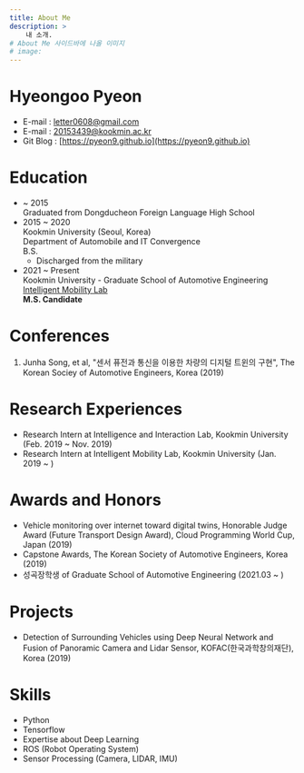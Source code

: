```yaml
---
title: About Me
description: > 
    내 소개. 
# About Me 사이드바에 나올 이미지
# image: 
---
```


# Hyeongoo Pyeon
- E-mail : letter0608@gmail.com
- E-mail : 20153439@kookmin.ac.kr
- Git Blog : [https://pyeon9.github.io](https://pyeon9.github.io)  


# Education  
- ~ 2015   
    Graduated from Dongducheon Foreign Language High School
- 2015 ~ 2020   
    Kookmin University (Seoul, Korea)  
    Department of Automobile and IT Convergence  
    B.S. 
    - Discharged from the military 
- 2021 ~ Present    
    Kookmin University - Graduate School of Automotive Engineering
    [Intelligent Mobility Lab](https://sites.google.com/kookmin.ac.kr/imlab/)  
    **M.S. Candidate**  

<!--
# Official Grade  
- University Major Credit  
    4.43 / 4.5 (Total College Grade: 4.39/4.5)   
- TOEIC     

- OPIC  
    2020.07 - IH (Intermediate High)
- TOEIC SPEAKING   
    2021.02 - Lv6 (130)


# Research Interests  
- Data hungry problem 
- Performance decrease of  domain change
- 3D Recognition, Depth Perception, 3D Object Detection  

SO...
- domain adaptation 
- self-supervise learning
- semi-supervise learning
- 3D object detection
- 2D Image Segmentation with Stere, Lidar sensor
- Reinforcement Learning (hobby)

But not limited to.
--> 
 

# Conferences 
1. Junha Song, et al, "센서 퓨전과 통신을 이용한 차량의 디지털 트윈의 구현", The Korean Sociey of Automotive Engineers, Korea (2019)  
 

# Research Experiences
- Research Intern at Intelligence and Interaction Lab, Kookmin University (Feb. 2019 ~ Nov. 2019)
- Research Intern at Intelligent Mobility Lab, Kookmin University (Jan. 2019 ~ )

 
# Awards and Honors
- Vehicle monitoring over internet toward digital twins, Honorable Judge Award (Future Transport Design Award), Cloud Programming World Cup, Japan (2019)  
- Capstone Awards, The Korean Society of Automotive Engineers, Korea (2019)  
- 성곡장학생 of Graduate School of Automotive Engineering (2021.03 ~ )


# Projects
- Detection of Surrounding Vehicles using Deep Neural Network and Fusion of Panoramic Camera and Lidar Sensor, KOFAC(한국과학창의재단), Korea (2019)


# Skills
- Python
- Tensorflow
- Expertise about Deep Learning
- ROS (Robot Operating System)
- Sensor Processing (Camera, LIDAR, IMU)
